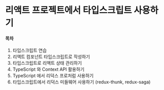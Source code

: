# 리액트 프로젝트에서 타입스크립트 사용하기

#### 목차
1. 타입스크립트 연습
2. 리액트 컴포넌트 타입스크립트로 작성하기
3. 타입스크립트로 리액트 상태 관리하기
4. TypeScript 와 Context API 활용하기
5. TypeScript 에서 리덕스 프로처럼 사용하기
6. 타입스크립트에서 리덕스 미들웨어 사용하기 (redux-thunk, redux-saga)